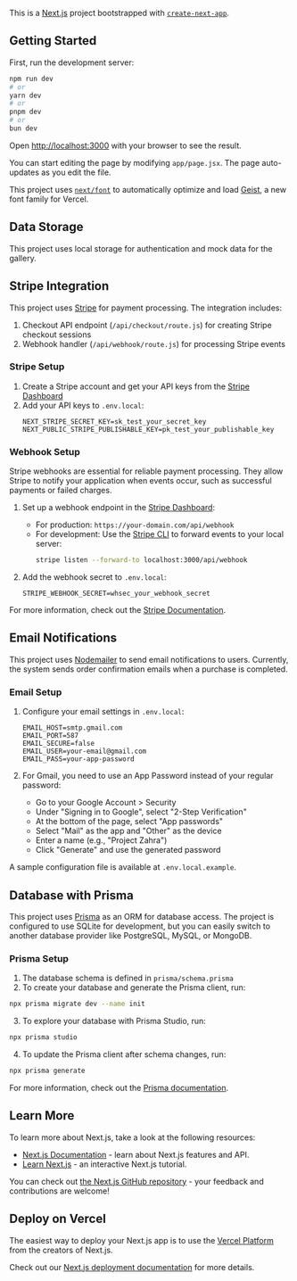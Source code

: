 This is a [Next.js](https://nextjs.org) project bootstrapped with [`create-next-app`](https://github.com/vercel/next.js/tree/canary/packages/create-next-app).

## Getting Started

First, run the development server:

```bash
npm run dev
# or
yarn dev
# or
pnpm dev
# or
bun dev
```

Open [http://localhost:3000](http://localhost:3000) with your browser to see the result.

You can start editing the page by modifying `app/page.jsx`. The page auto-updates as you edit the file.

This project uses [`next/font`](https://nextjs.org/docs/app/building-your-application/optimizing/fonts) to automatically optimize and load [Geist](https://vercel.com/font), a new font family for Vercel.

## Data Storage

This project uses local storage for authentication and mock data for the gallery.

## Stripe Integration

This project uses [Stripe](https://stripe.com) for payment processing. The integration includes:

1. Checkout API endpoint (`/api/checkout/route.js`) for creating Stripe checkout sessions
2. Webhook handler (`/api/webhook/route.js`) for processing Stripe events

### Stripe Setup

1. Create a Stripe account and get your API keys from the [Stripe Dashboard](https://dashboard.stripe.com/apikeys)
2. Add your API keys to `.env.local`:
   ```
   NEXT_STRIPE_SECRET_KEY=sk_test_your_secret_key
   NEXT_PUBLIC_STRIPE_PUBLISHABLE_KEY=pk_test_your_publishable_key
   ```

### Webhook Setup

Stripe webhooks are essential for reliable payment processing. They allow Stripe to notify your application when events occur, such as successful payments or failed charges.

1. Set up a webhook endpoint in the [Stripe Dashboard](https://dashboard.stripe.com/webhooks):
   - For production: `https://your-domain.com/api/webhook`
   - For development: Use the [Stripe CLI](https://stripe.com/docs/stripe-cli) to forward events to your local server:
     ```bash
     stripe listen --forward-to localhost:3000/api/webhook
     ```

2. Add the webhook secret to `.env.local`:
   ```
   STRIPE_WEBHOOK_SECRET=whsec_your_webhook_secret
   ```

For more information, check out the [Stripe Documentation](https://stripe.com/docs).

## Email Notifications

This project uses [Nodemailer](https://nodemailer.com/) to send email notifications to users. Currently, the system sends order confirmation emails when a purchase is completed.

### Email Setup

1. Configure your email settings in `.env.local`:
   ```
   EMAIL_HOST=smtp.gmail.com
   EMAIL_PORT=587
   EMAIL_SECURE=false
   EMAIL_USER=your-email@gmail.com
   EMAIL_PASS=your-app-password
   ```

2. For Gmail, you need to use an App Password instead of your regular password:
   - Go to your Google Account > Security
   - Under "Signing in to Google", select "2-Step Verification"
   - At the bottom of the page, select "App passwords"
   - Select "Mail" as the app and "Other" as the device
   - Enter a name (e.g., "Project Zahra")
   - Click "Generate" and use the generated password

A sample configuration file is available at `.env.local.example`.

## Database with Prisma

This project uses [Prisma](https://prisma.io/) as an ORM for database access. The project is configured to use SQLite for development, but you can easily switch to another database provider like PostgreSQL, MySQL, or MongoDB.

### Prisma Setup

1. The database schema is defined in `prisma/schema.prisma`
2. To create your database and generate the Prisma client, run:

```bash
npx prisma migrate dev --name init
```

3. To explore your database with Prisma Studio, run:

```bash
npx prisma studio
```

4. To update the Prisma client after schema changes, run:

```bash
npx prisma generate
```

For more information, check out the [Prisma documentation](https://prisma.io/docs).

## Learn More

To learn more about Next.js, take a look at the following resources:

- [Next.js Documentation](https://nextjs.org/docs) - learn about Next.js features and API.
- [Learn Next.js](https://nextjs.org/learn) - an interactive Next.js tutorial.

You can check out [the Next.js GitHub repository](https://github.com/vercel/next.js) - your feedback and contributions are welcome!

## Deploy on Vercel

The easiest way to deploy your Next.js app is to use the [Vercel Platform](https://vercel.com/new?utm_medium=default-template&filter=next.js&utm_source=create-next-app&utm_campaign=create-next-app-readme) from the creators of Next.js.

Check out our [Next.js deployment documentation](https://nextjs.org/docs/app/building-your-application/deploying) for more details.
